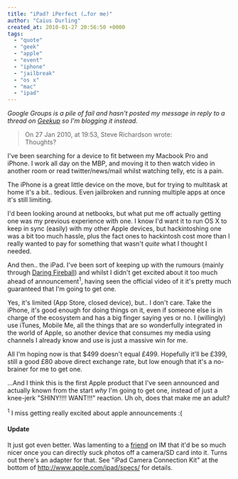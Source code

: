 ```yaml
---
title: "iPad? iPerfect (…for me)"
author: "Caius Durling"
created_at: 2010-01-27 20:56:50 +0000
tags:
  - "quote"
  - "geek"
  - "apple"
  - "event"
  - "iphone"
  - "jailbreak"
  - "os x"
  - "mac"
  - "ipad"
---
```


*Google Groups is a pile of fail and hasn't posted my message in reply to a thread on [Geekup](http://geekup.org/) so I'm blogging it instead.*

> On 27 Jan 2010, at 19:53, Steve Richardson wrote:  
> Thoughts?

I've been searching for a device to fit between my Macbook Pro and iPhone. I work all day on the MBP, and moving it to then watch video in another room or read twitter/news/mail whilst watching telly, etc is a pain.

The iPhone is a great little device on the move, but for trying to multitask at home it's a bit.. tedious. Even jailbroken and running multiple apps at once it's still limiting.

I'd been looking around at netbooks, but what put me off actually getting one was my previous experience with one. I know I'd want it to run OS X to keep in sync (easily) with my other Apple devices, but hackintoshing one was a bit too much hassle, plus the fact ones to hackintosh cost more than I really wanted to pay for something that wasn't _quite_ what I thought I needed.

And then.. the iPad. I've been sort of keeping up with the rumours (mainly through [Daring Fireball][df]) and whilst I didn't get excited about it too much ahead of announcement<sup>1</sup>, having seen the official video of it it's pretty much guaranteed that I'm going to get one.

[df]: http://daringfireball.net

Yes, it's limited (App Store, closed device), but.. I don't care. Take the iPhone, it's good enough for doing things on it, even if someone else is in charge of the ecosystem and has a big finger saying yes or no. I (willingly) use iTunes, Mobile Me, all the things that are so wonderfully integrated in the world of Apple, so another device that consumes my media using channels I already know and use is just a massive win for me.

All I'm hoping now is that $499 doesn't equal £499. Hopefully it'll be £399, still a good £80 above direct exchange rate, but low enough that it's a no-brainer for me to get one.


…And I think this is the first Apple product that I've seen announced and actually known from the start _why_ I'm going to get one, instead of just a knee-jerk "SHINY!!!! WANT!!!" reaction. Uh oh, does that make me an adult?

<sup>1</sup> I miss getting really excited about apple announcements :(

#### Update

It just got even better. Was lamenting to a [friend][tmertz] on IM that it'd be so much nicer once you can directly suck photos off a camera/SD card into it. Turns out there's an adapter for that. See "iPad Camera Connection Kit" at the bottom of <http://www.apple.com/ipad/specs/> for details.

[tmertz]: http://tmertz.com/
